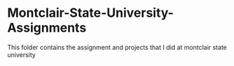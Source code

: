 # Montclair-State-University-Assignments
This folder contains the assignment and projects that I did at montclair state university 
